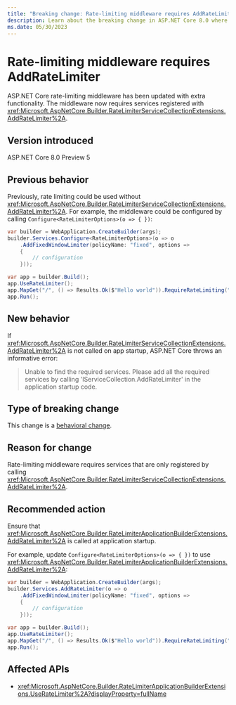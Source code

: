 ```yaml
---
title: "Breaking change: Rate-limiting middleware requires AddRateLimiter"
description: Learn about the breaking change in ASP.NET Core 8.0 where rate-limiting middleware now requires AddRateLimiter to be called on app startup.
ms.date: 05/30/2023
---
```

# Rate-limiting middleware requires AddRateLimiter

ASP.NET Core rate-limiting middleware has been updated with extra functionality. The middleware now requires services registered with <xref:Microsoft.AspNetCore.Builder.RateLimiterServiceCollectionExtensions.AddRateLimiter%2A>.

## Version introduced

ASP.NET Core 8.0 Preview 5

## Previous behavior

Previously, rate limiting could be used without <xref:Microsoft.AspNetCore.Builder.RateLimiterServiceCollectionExtensions.AddRateLimiter%2A>. For example, the middleware could be configured by calling `Configure<RateLimiterOptions>(o => { })`:

```csharp
var builder = WebApplication.CreateBuilder(args);
builder.Services.Configure<RateLimiterOptions>(o => o
    .AddFixedWindowLimiter(policyName: "fixed", options =>
    {
        // configuration
    }));

var app = builder.Build();
app.UseRateLimiter();
app.MapGet("/", () => Results.Ok($"Hello world")).RequireRateLimiting("fixed");
app.Run();
```

## New behavior

If <xref:Microsoft.AspNetCore.Builder.RateLimiterServiceCollectionExtensions.AddRateLimiter%2A> is not called on app startup, ASP.NET Core throws an informative error:

> Unable to find the required services. Please add all the required services by calling 'IServiceCollection.AddRateLimiter' in the application startup code.

## Type of breaking change

This change is a [behavioral change](../../categories.md#behavioral-change).

## Reason for change

Rate-limiting middleware requires services that are only registered by calling <xref:Microsoft.AspNetCore.Builder.RateLimiterServiceCollectionExtensions.AddRateLimiter%2A>.

## Recommended action

Ensure that <xref:Microsoft.AspNetCore.Builder.RateLimiterApplicationBuilderExtensions.AddRateLimiter%2A> is called at application startup.

For example, update `Configure<RateLimiterOptions>(o => { })` to use <xref:Microsoft.AspNetCore.Builder.RateLimiterApplicationBuilderExtensions.AddRateLimiter%2A>:

```csharp
var builder = WebApplication.CreateBuilder(args);
builder.Services.AddRateLimiter(o => o
    .AddFixedWindowLimiter(policyName: "fixed", options =>
    {
        // configuration
    }));

var app = builder.Build();
app.UseRateLimiter();
app.MapGet("/", () => Results.Ok($"Hello world")).RequireRateLimiting("fixed");
app.Run();
```

## Affected APIs

- <xref:Microsoft.AspNetCore.Builder.RateLimiterApplicationBuilderExtensions.UseRateLimiter%2A?displayProperty=fullName>
